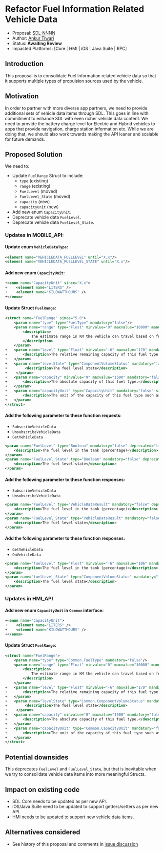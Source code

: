 # Refactor Fuel Information Related Vehicle Data

* Proposal: [SDL-NNNN](NNNN-Refactor-Fuel-Information-Related-Vehicle-Data.md)
* Author: [Ankur Tiwari](https://github.com/atiwari9)
* Status: **Awaiting Review**
* Impacted Platforms: [Core | HMI | iOS | Java Suite | RPC]

## Introduction

This proposal is to consolidate Fuel Information related vehicle data so that it supports multiple types of propulsion sources used by the vehicle.

## Motivation

In order to partner with more diverse app partners, we need to provide additional sets of vehicle data items through SDL. This goes in line with commitment to enhance SDL with even richer vehicle data content. We need to provide the battery charge level for Electric and Hybrid vehicles to apps that provide navigation, charge station information etc. While we are doing that, we should also work towards making the API leaner and scalable for future demands.

## Proposed Solution 

We need to:
* Update `FuelRange` Struct to include:
   * `type` (existing)
   * `range` (existing)
   * `FuelLevel` (moved)
   * `FuelLevel_State` (moved)
   * `capacity` (new)
   * `capacityUnit` (new)
* Add new enum `CapacityUnit`.
* Deprecate vehicle data `FuelLevel`.
* Deprecate vehicle data `FuelLevel_State`.

### Updates in MOBILE_API:

#### Update enum `VehicleDataType`: 

```xml	
<element name="VEHICLEDATA_FUELLEVEL" until="X.x"/>
<element name="VEHICLEDATA_FUELLEVEL_STATE" until="X.x"/>
```

#### Add new enum `CapacityUnit`:
```xml
+<enum name="CapacityUnit" since="X.x">
+    <element name="LITERS" />
+    <element name="KILOWATTHOURS" />
+</enum>
```

#### Update Struct `FuelRange`:
```xml
<struct name="FuelRange" since="5.0">
    <param name="type" type="FuelType" mandatory="false"/>
    <param name="range" type="Float" minvalue="0" maxvalue="10000" mandatory="false">
        <description>
            The estimate range in KM the vehicle can travel based on fuel level and consumption.
        </description>
    </param>
+   <param name="level" type="Float" minvalue="-6" maxvalue="170" mandatory="false" since="X.x">
+       <description>The relative remaining capacity of this fuel type (percentage).</description>
+   </param>
+   <param name="levelState" type="ComponentVolumeStatus" mandatory="false" since="X.x">
+        <description>The fuel level state</description>
+    </param>
+   <param name="capacity" minvalue="0" maxvalue="1500" mandatory="false" since="X.x">
+       <description>The absolute capacity of this fuel type.</description>
+   </param>
+   <param name="capacityUnit" type="CapacityUnit" mandatory="false" since="X.x">
+       <description>The unit of the capacity of this fuel type such as liters for gasoline or kWh for batteries.</description>
+   </param>
</struct>
```

#### Add the following parameter to these function requests:
* `SubscribeVehicleData`
* `UnsubscribeVehicleData`
* `GetVehicleData`

```xml	
<param name="FuelLevel" type="Boolean" mandatory="false" deprecated="true" since="X.x">
	<description>The fuel level in the tank (percentage)</description>
</param>
<param name="FuelLevel_State" type="Boolean" mandatory="false" deprecated="true" since="X.x">
	<description>The fuel level state</description>
</param>
```

#### Add the following parameter to these function responses:
* `SubscribeVehicleData`
* `UnsubscribeVehicleData`

```xml	
<param name="FuelLevel" type="VehicleDataResult" mandatory="false" deprecated="true" since="X.x">
	<description>The fuel level in the tank (percentage)</description>
</param>
<param name="FuelLevel_State" type="VehicleDataResult" mandatory="false" deprecated="true" since="X.x">
	<description>The fuel level state</description>
</param>
```

#### Add the following parameter to these function responses:
* `GetVehicleData`
* `OnVehicleData`

```xml	
<param name="fuelLevel" type="Float" minvalue="-6" maxvalue="106" mandatory="false" deprecated="true" since="X.x">
	<description>The fuel level in the tank (percentage)</description>
</param>
<param name="fuelLevel_State" type="ComponentVolumeStatus" mandatory="false" deprecated="true" since="X.x">
	<description>The fuel level state</description>
</param>
```

### Updates in HMI_API 


#### Add new enum `CapacityUnit` in `Common` interface:
```xml
+<enum name="CapacityUnit">
+    <element name="LITERS" />
+    <element name="KILOWATTHOURS" />
+</enum>
```

#### Update Struct `FuelRange`:
```xml
<struct name="FuelRange">
    <param name="type" type="Common.FuelType" mandatory="false"/>
    <param name="range" type="Float" minvalue="0" maxvalue="10000" mandatory="false">
        <description>
            The estimate range in KM the vehicle can travel based on fuel level and consumption.
        </description>
    </param>
+   <param name="level" type="Float" minvalue="-6" maxvalue="170" mandatory="false">
+       <description>The relative remaining capacity of this fuel type (percentage).</description>
+   </param>
+   <param name="levelState" type="Common.ComponentVolumeStatus" mandatory="false">
+        <description>The fuel level state</description>
+    </param>
+   <param name="capacity" minvalue="0" maxvalue="1500" mandatory="false">
+       <description>The absolute capacity of this fuel type.</description>
+   </param>
+   <param name="capacityUnit" type="Common.CapacityUnit" mandatory="false">
+       <description>The unit of the capacity of this fuel type such as liters for gasoline or kWh for batteries.</description>
+   </param>
</struct>
```


## Potential downsides

This deprecates `FuelLevel` and `FuelLevel_State`, but that is inevitable when we try to consolidate vehicle data items into more meaningful Structs.

## Impact on existing code

* SDL Core needs to be updated as per new API.
* iOS/Java Suite need to be updated to support getters/setters as per new API.
* HMI needs to be updated to support new vehicle data items.

## Alternatives considered

* See history of this proposal and comments in [issue discussion](https://github.com/smartdevicelink/sdl_evolution/issues/842)
